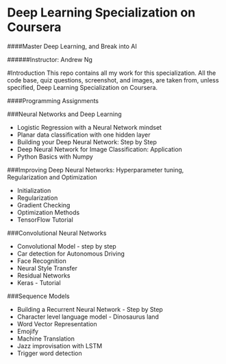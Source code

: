 Deep Learning Specialization on Coursera
========================================

####Master Deep Learning, and Break into AI

######Instructor: Andrew Ng

#Introduction
This repo contains all my work for this specialization. All the code base, quiz questions, screenshot, and images, are taken from, unless specified, Deep Learning Specialization on Coursera.

####Programming Assignments

###Neural Networks and Deep Learning

* Logistic Regression with a Neural Network mindset
* Planar data classification with one hidden layer
* Building your Deep Neural Network: Step by Step
* Deep Neural Network for Image Classification: Application
* Python Basics with Numpy

###Improving Deep Neural Networks: Hyperparameter tuning, Regularization and Optimization

* Initialization
* Regularization
* Gradient Checking
* Optimization Methods
* TensorFlow Tutorial

###Convolutional Neural Networks

* Convolutional Model - step by step
* Car detection for Autonomous Driving
* Face Recognition
* Neural Style Transfer
* Residual Networks
* Keras - Tutorial

###Sequence Models

* Building a Recurrent Neural Network - Step by Step
* Character level language model - Dinosaurus land
* Word Vector Representation
* Emojify
* Machine Translation
* Jazz improvisation with LSTM
* Trigger word detection